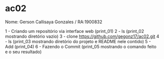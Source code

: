 # ac02

Nome: Gerson Callisaya Gonzales / RA:1900832

1 - Criando um repositório via interface web (print_01)
2 - ls (print_02 mostrando diretório vazio)
3 - clone https://github.com/gegonz17/ac02.git
4 - ls (print_03 mostrando diretório do projeto e README nele contido)
5 - Add (print_04)
6 - Fazendo o Commit (print_05 mostrando o comando feito e o seu resultado)
